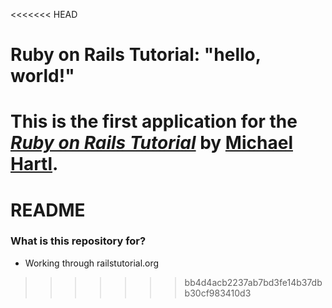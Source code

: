 <<<<<<< HEAD
# Ruby on Rails Tutorial: "hello, world!"

This is the first application for the
[*Ruby on Rails Tutorial*](http://www.railstutorial.org/)
by [Michael Hartl](http://www.michaelhartl.com/).
=======
# README #

### What is this repository for? ###

* Working through railstutorial.org

>>>>>>> bb4d4acb2237ab7bd3fe14b37dbb30cf983410d3
